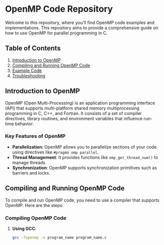 # OpenMP Code Repository

Welcome to this repository, where you'll find OpenMP code examples and implementations. This repository aims to provide a comprehensive guide on how to use OpenMP for parallel programming in C.

## Table of Contents

1. [Introduction to OpenMP](#introduction-to-openmp)
2. [Compiling and Running OpenMP Code](#compiling-and-running-openmp-code)
3. [Example Code](#example-code)
4. [Troubleshooting](#troubleshooting)

## Introduction to OpenMP

OpenMP (Open Multi-Processing) is an application programming interface (API) that supports multi-platform shared memory multiprocessing programming in C, C++, and Fortran. It consists of a set of compiler directives, library routines, and environment variables that influence run-time behavior.

### Key Features of OpenMP

- **Parallelization**: OpenMP allows you to parallelize sections of your code using directives like `#pragma omp parallel`.
- **Thread Management**: It provides functions like `omp_get_thread_num()` to manage threads.
- **Synchronization**: OpenMP supports synchronization primitives such as barriers and locks.

## Compiling and Running OpenMP Code

To compile and run OpenMP code, you need to use a compiler that supports OpenMP. Here are the steps:

### Compiling OpenMP Code

1. **Using GCC**:
   ```bash
   gcc -fopenmp -o program_name program_name.c

